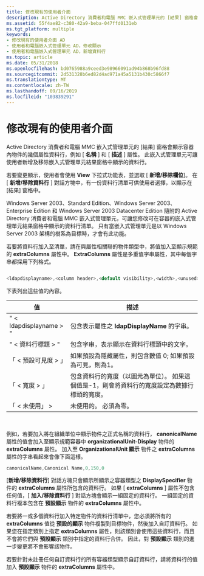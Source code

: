 ```yaml
---
title: 修改現有的使用者介面
description: Active Directory 消費者和電腦 MMC 嵌入式管理單元的 [結果] 窗格會顯示容器內物件的幾個屬性資料行，例如 [名稱] 和 [描述] 屬性。
ms.assetid: 55f4ae82-c380-42a9-beba-047ffd0131eb
ms.tgt_platform: multiple
keywords:
- 修改現有的使用者介面 AD
- 使用者和電腦嵌入式管理單元 AD，修改顯示
- 使用者和電腦嵌入式管理單元 AD，新增資料行
ms.topic: article
ms.date: 05/31/2018
ms.openlocfilehash: bd0765988a9ceed3e98966091ad94b868b96fd88
ms.sourcegitcommit: 2d531328b6ed82d4ad971a45a5131b430c5866f7
ms.translationtype: MT
ms.contentlocale: zh-TW
ms.lasthandoff: 09/16/2019
ms.locfileid: "103839291"
---
```

# <a name="modifying-existing-user-interfaces"></a>修改現有的使用者介面

Active Directory 消費者和電腦 MMC 嵌入式管理單元的 [結果] 窗格會顯示容器內物件的幾個屬性資料行，例如 [ **名稱** ] 和 [ **描述** ] 屬性。 此嵌入式管理單元可讓使用者新增及移除嵌入式管理單元結果窗格中顯示的資料行。

若要變更顯示，使用者會使用 **View** 下拉式功能表，並選取 [ **新增/移除欄位**]。 在 [ **新增/移除資料行** ] 對話方塊中，有一份資料行清單可供使用者選擇，以顯示在 [結果] 窗格中。

Windows Server 2003、Standard Edition、Windows Server 2003、Enterprise Edition 和 Windows Server 2003 Datacenter Edition 隨附的 Active Directory 消費者和電腦 MMC 嵌入式管理單元，可讓您修改可在容器的嵌入式管理單元結果窗格中顯示的資料行清單。 只有當嵌入式管理單元是以 Windows Server 2003 架構的樹系為目標時，才會有此功能。

若要將資料行加入至清單，請在與屬性相關聯的物件類型中，將值加入至顯示規範的 **extraColumns** 屬性中。 **ExtraColumns** 屬性是多重值字串屬性，其中每個字串都採用下列格式。


```C++

<ldapdisplayname>,<column header>,<default visibility>,<width>,<unused>

```



下表列出這些值的內容。



| 值                        | 描述                                                                                                                         |
|------------------------------|-------------------------------------------------------------------------------------------------------------------------------------|
| " &lt; ldapdisplayname &gt; "    | 包含表示屬性之 **ldapDisplayName** 的字串。                                                         |
| " &lt; 資料行標題 &gt; "      | 包含字串，表示顯示在資料行標頭中的文字。                                                  |
| 「 &lt; 預設可見度 &gt; 」 | 如果預設為隱藏屬性，則包含數值 0; 如果預設為可見，則為1。               |
| 「 &lt; 寬度 &gt; 」              | 包含資料行的寬度（以圖元為單位）。 如果這個值是-1，則會將資料行的寬度設定為數據行標頭的寬度。 |
| 「 &lt; 未使用」 &gt;             | 未使用的。 必須為零。                                                                                                               |



 

例如，若要加入將在組織單位中顯示物件之正式名稱的資料行， **canonicalName** 屬性的值會加入至顯示規範容器中 **organizationalUnit-Display** 物件的 **extraColumns** 屬性。 加入至 **OrganizationalUnit 顯示** 物件之 **extraColumns** 屬性的字串看起來會像下面這樣。


```C++
canonicalName,Canonical Name,0,150,0
```



[**新增/移除資料行**] 對話方塊只會顯示所顯示之容器類型之 **DisplaySpecifier** 物件的 **extraColumns** 屬性所包含的資料行。 如果 [ **extraColumns** ] 屬性不包含任何值，[ **加入/移除資料行** ] 對話方塊會顯示一組固定的資料行。 一組固定的資料行複本包含在 **預設顯示** 物件的 **extraColumns** 屬性中。

若要將一或多個資料行加入特定物件的資料行清單中，您必須將所有的 **extraColumns** 值從 **預設的顯示** 物件複製到目標物件，然後加入自訂資料行。 如果您在指定類別上指定 **extraColumns** 屬性，則該類別會使用這些資料行，而且不會將它們與 **預設顯示** 類別中指定的資料行合併。 因此，對 **預設顯示** 類別的進一步變更將不會影響該物件。

若要針對未註冊任何自訂資料行的所有容器類型顯示自訂資料行，請將資料行的值加入 **預設顯示** 物件的 **extraColumns** 屬性中。

 

 




